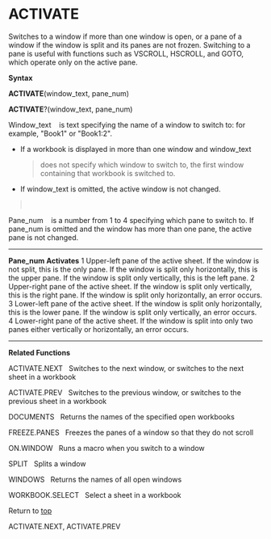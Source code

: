 ACTIVATE
========

Switches to a window if more than one window is open, or a pane of a
window if the window is split and its panes are not frozen. Switching to
a pane is useful with functions such as VSCROLL, HSCROLL, and GOTO,
which operate only on the active pane.

**Syntax**

**ACTIVATE**(window\_text, pane\_num)

**ACTIVATE**?(window\_text, pane\_num)

Window\_text    is text specifying the name of a window to switch to:
for example, \"Book1\" or \"Book1:2\".

-   If a workbook is displayed in more than one window and window\_text
    > does not specify which window to switch to, the first window
    > containing that workbook is switched to.

-   If window\_text is omitted, the active window is not changed.

>  

Pane\_num    is a number from 1 to 4 specifying which pane to switch to.
If pane\_num is omitted and the window has more than one pane, the
active pane is not changed.

  --------------- --------------------------------------------------------------------------------------------------------------------------------------------------------------------------------------------------------------------------
  **Pane\_num**   **Activates**
  1               Upper-left pane of the active sheet. If the window is not split, this is the only pane. If the window is split only horizontally, this is the upper pane. If the window is split only vertically, this is the left pane.
  2               Upper-right pane of the active sheet. If the window is split only vertically, this is the right pane. If the window is split only horizontally, an error occurs.
  3               Lower-left pane of the active sheet. If the window is split only horizontally, this is the lower pane. If the window is split only vertically, an error occurs.
  4               Lower-right pane of the active sheet. If the window is split into only two panes either vertically or horizontally, an error occurs.
  --------------- --------------------------------------------------------------------------------------------------------------------------------------------------------------------------------------------------------------------------

**Related Functions**

ACTIVATE.NEXT   Switches to the next window, or switches to the next
sheet in a workbook

ACTIVATE.PREV   Switches to the previous window, or switches to the
previous sheet in a workbook

DOCUMENTS   Returns the names of the specified open workbooks

FREEZE.PANES   Freezes the panes of a window so that they do not scroll

ON.WINDOW   Runs a macro when you switch to a window

SPLIT   Splits a window

WINDOWS   Returns the names of all open windows

WORKBOOK.SELECT   Select a sheet in a workbook

Return to [top](#A)

ACTIVATE.NEXT, ACTIVATE.PREV
